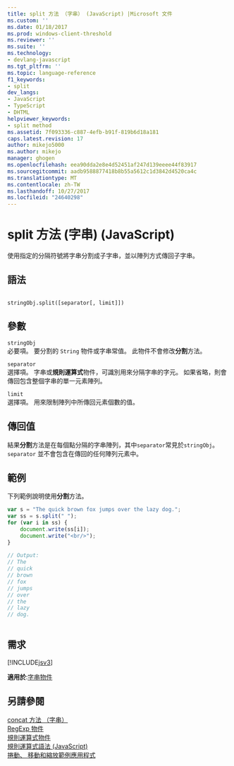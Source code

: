 ```yaml
---
title: split 方法 （字串） (JavaScript) |Microsoft 文件
ms.custom: ''
ms.date: 01/18/2017
ms.prod: windows-client-threshold
ms.reviewer: ''
ms.suite: ''
ms.technology:
- devlang-javascript
ms.tgt_pltfrm: ''
ms.topic: language-reference
f1_keywords:
- split
dev_langs:
- JavaScript
- TypeScript
- DHTML
helpviewer_keywords:
- split method
ms.assetid: 7f093336-c887-4efb-b91f-819b6d18a181
caps.latest.revision: 17
author: mikejo5000
ms.author: mikejo
manager: ghogen
ms.openlocfilehash: eea90dda2e8e4d52451af247d139eeee44f83917
ms.sourcegitcommit: aadb9588877418b8b55a5612c1d3842d4520ca4c
ms.translationtype: MT
ms.contentlocale: zh-TW
ms.lasthandoff: 10/27/2017
ms.locfileid: "24640298"
---
```

# <a name="split-method-string-javascript"></a>split 方法 (字串) (JavaScript)
使用指定的分隔符號將字串分割成子字串，並以陣列方式傳回子字串。  
  
## <a name="syntax"></a>語法  
  
```  
  
stringObj.split([separator[, limit]])  
```  
  
## <a name="parameters"></a>參數  
 `stringObj`  
 必要項。 要分割的 `String` 物件或字串常值。 此物件不會修改**分割**方法。  
  
 `separator`  
 選擇項。 字串或**規則運算式**物件，可識別用來分隔字串的字元。 如果省略，則會傳回包含整個字串的單一元素陣列。  
  
 `limit`  
 選擇項。 用來限制陣列中所傳回元素個數的值。  
  
## <a name="return-value"></a>傳回值  
 結果**分割**方法是在每個點分隔的字串陣列，其中`separator`常見於`stringObj`。 `separator` 並不會包含在傳回的任何陣列元素中。  
  
## <a name="example"></a>範例  
 下列範例說明使用**分割**方法。  
  
```JavaScript  
var s = "The quick brown fox jumps over the lazy dog.";  
var ss = s.split(" ");  
for (var i in ss) {  
    document.write(ss[i]);  
    document.write("<br/>");  
}  
  
// Output:   
// The  
// quick  
// brown  
// fox  
// jumps  
// over  
// the  
// lazy  
// dog.  
  
```  
  
## <a name="requirements"></a>需求  
 [!INCLUDE[jsv3](../../javascript/reference/includes/jsv3-md.md)]  
  
 **適用於**:[字串物件](../../javascript/reference/string-object-javascript.md)  
  
## <a name="see-also"></a>另請參閱  
 [concat 方法 （字串）](../../javascript/reference/concat-method-string-javascript.md)   
 [RegExp 物件](../../javascript/reference/regexp-object-javascript.md)   
 [規則運算式物件](../../javascript/reference/regular-expression-object-javascript.md)   
 [規則運算式語法 (JavaScript)](http://msdn.microsoft.com/en-us/ab0766e1-7037-45ed-aa23-706f58358c0e)   
 [捲動、 移動和縮放範例應用程式](http://code.msdn.microsoft.com/ie/Scrolling-panning-and-6834aaf9)